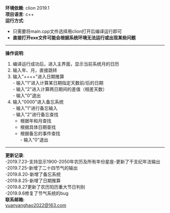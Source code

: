 **环境依赖**: clion 2019.1  
**项目语言**: c++  
**运行方式**:  
  - 只需要将main.cpp文件选择用clion打开后编译运行即可
  - **直接打开exe文件可能会根据系统环境无法运行或出现某些问题**
--------------------------------------------------------------------
**操作说明**:  
   1. 编译运行成功后，进入主界面，显示当前系统月的日历  
   2. 输入年、月，直接跳转  
   3. 输入"++++"进入日期推算  
    - 输入"1"进入计算某日期指定天数前/后的日期  
    - 输入"2"进入计算两日期间的差值（相差天数）  
    - 输入"0"退出  
   4. 输入"0000"进入备忘系统  
    - 输入"1"进行备忘输入  
    - 输入"2"进行备忘查找  
      - 根据年和月查找  
      - 根据具体日期查找  
      - 根据备忘的事件查找  
    - 输入"0"退出  
---------------------------------------------------------------------
**更新记录**:  
  -2019.7.23-支持显示1900-2050年农历及所有年份星座-更新了干支纪年法输出  
  -2019.7.25-新增了二十四节气的输出  
  -2019.8.20-新增了备忘系统  
  -2019.8.25-新增了日期推算  
  -2019.8.27更新了农历阳历重大节日判别  
  -2019.9.6修复了节气系统的bug  
**联系邮箱:**  
yuanyanghao2022@163.com
